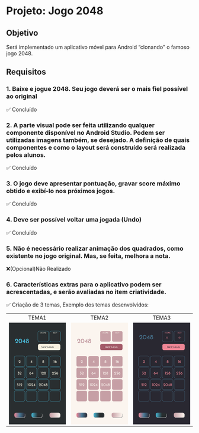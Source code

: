 # Projeto: Jogo 2048

## Objetivo

  Será implementado um aplicativo móvel para Android “clonando” o famoso jogo 2048.

## Requisitos 

### 1. Baixe e jogue 2048. Seu jogo deverá ser o mais fiel possível ao original
  :white_check_mark: Concluído
### 2. A parte visual pode ser feita utilizando qualquer componente disponível no Android Studio. Podem ser utilizadas imagens também, se desejado. A definição de quais componentes e como o layout será construído será realizada pelos alunos.
  :white_check_mark: Concluído
### 3. O jogo deve apresentar pontuação, gravar score máximo obtido e exibí-lo nos próximos jogos.
  :white_check_mark: Concluído
### 4. Deve ser possível voltar uma jogada (Undo)
  :white_check_mark: Concluído
### 5. Não é necessário realizar animação dos quadrados, como existente no jogo original. Mas, se feita, melhora a nota.
  :x:(Opcional)Não Realizado
### 6. Características extras para o aplicativo podem ser acrescentadas, e serão avaliadas no item criatividade.
  :white_check_mark: Criação de 3 temas, Exemplo dos temas desenvolvidos: 

<table>
  <tr>
    <td align="center">TEMA1</td>
     <td align="center">TEMA2</td>
     <td align="center">TEMA3</td>
  </tr>
  <tr>  
    <td><img alt="Light" src="./images/TEMA1.png"></td>
    <td><img alt="Dark" src="./images/TEMA2.png"></td>
    <td><img alt="Dark" src="./images/TEMA3.png"></td>
  </tr>
 </table>




